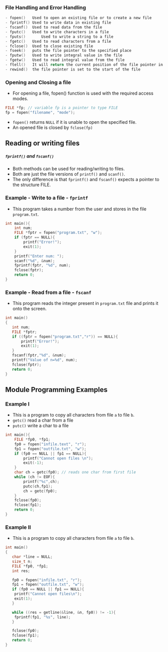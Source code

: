 ### File Handling and Error Handling 
```c
- fopen()	Used to open an existing file or to create a new file
- fprintf()	Used to write data in existing file	
- fscanf()	Used to read data from the file	
- fputc()	Used to write characters in a file	
- fputs()       Used to write a string to a file
- fgetc()	Used to read characters from a file
- fclose()	Used to close existing file	
- fseek()	puts the file pointer to the specified place	
- fputw()	Used to write integral value in the file	
- fgetw()	Used to read integral value from the file	
- ftell()	It will return the current position of the file pointer in the file	f
- rewind()	the file pointer is set to the start of the file
```
### Opening and Closing a file

- For opening a file, fopen() function is used with the required access modes.
```c
FILE *fp; // variable fp is a pointer to type FILE
fp = fopen("filename", "mode");
```
- ```fopen()``` returns ```NULL``` if it is unable to open the specified file.
- An opened file is closed by ```fclose(fp)```


## Reading or writing files
##### ```fprintf()``` and ```fscanf()``` 
- Both methods can be used for reading/writing to files. 
- Both are just the file versions of ```printf()``` and ```scanf()```. 
- The only difference is that ```fprintf()``` and ```fscanf()``` expects a pointer to the structure FILE.

### Example - Write to a file  - ```fprintf```
- This program takes a number from the user and stores in the file ```program.txt```.
```c
int main(){
    int num;
    FILE *fptr = fopen("program.txt", "w");
    if (fptr == NULL){
        printf("Error!");
        exit(1);
    }
    printf("Enter num: ");
    scanf("%d", &num);
    fprintf(fptr, "%d", num);
    fclose(fptr);
    return 0;
}
```
### Example - Read from a file - ```fscanf```
- This program reads the integer present in ```program.txt``` file and prints it onto the screen.
```c
int main()
{
   int num;
   FILE *fptr;
   if ((fptr = fopen("program.txt","r")) == NULL){
       printf("Error!");
       exit(1);
   }
   fscanf(fptr,"%d", &num);
   printf("Value of n=%d", num);
   fclose(fptr); 
   return 0;
}
```
## Module Programming Examples
### Example I

- This is a program to copy all characters from file ```a``` to file ```b```.
- ```getc()``` read a char from a file
- ```putc()``` write a char to a file

```c
int main(){
    FILE *fp0, *fp1;
    fp0 = fopen("infile.text", "r");
    fp1 = fopen("outfile.txt", "w");
    if (fp0 == NULL || fp1 == NULL){
        printf("Cannot open files \n");
        exit(-1);
    }
    char ch = getc(fp0); // reads one char from first file
    while (ch != EOF){
        printf("%c",ch);
        putc(ch,fp1);
        ch = getc(fp0);
    }
    fclose(fp0);
    fclose(fp1);
    return 0;
}
```
### Example II 

- This is a program to copy all characters from file ```a``` to file ```b```.

```c
int main()
{
   char *line = NULL;
   size_t n;
   FILE *fp0, *fp1;
   int res;

   fp0 = fopen("infile.txt", "r");
   fp1 = fopen("outfile.txt", "w");
   if (fp0 == NULL || fp1 == NULL){
    printf("Cannot open files\n");
    exit(1);
   }

   while ((res = getline(&line, &n, fp0)) != -1){
    fprintf(fp1, "%s", line);
   }

   fclose(fp0);
   fclose(fp1);
   return 0;
}
```


